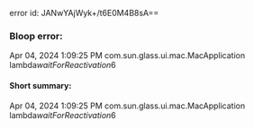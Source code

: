 error id: JANwYAjWyk+/t6E0M4B8sA==
### Bloop error:

Apr 04, 2024 1:09:25 PM com.sun.glass.ui.mac.MacApplication lambda$waitForReactivation$6
#### Short summary: 

Apr 04, 2024 1:09:25 PM com.sun.glass.ui.mac.MacApplication lambda$waitForReactivation$6